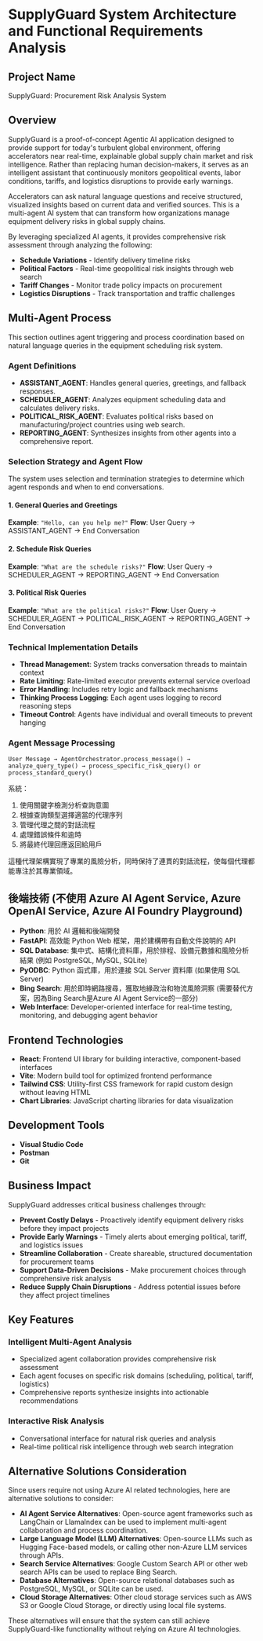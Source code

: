# SupplyGuard System Architecture and Functional Requirements Analysis

## Project Name
SupplyGuard: Procurement Risk Analysis System

## Overview
SupplyGuard is a proof-of-concept Agentic AI application designed to provide support for today's turbulent global environment, offering accelerators near real-time, explainable global supply chain market and risk intelligence. Rather than replacing human decision-makers, it serves as an intelligent assistant that continuously monitors geopolitical events, labor conditions, tariffs, and logistics disruptions to provide early warnings.

Accelerators can ask natural language questions and receive structured, visualized insights based on current data and verified sources. This is a multi-agent AI system that can transform how organizations manage equipment delivery risks in global supply chains.

By leveraging specialized AI agents, it provides comprehensive risk assessment through analyzing the following:
*   **Schedule Variations** - Identify delivery timeline risks
*   **Political Factors** - Real-time geopolitical risk insights through web search
*   **Tariff Changes** - Monitor trade policy impacts on procurement
*   **Logistics Disruptions** - Track transportation and traffic challenges

## Multi-Agent Process

This section outlines agent triggering and process coordination based on natural language queries in the equipment scheduling risk system.

### Agent Definitions
*   **ASSISTANT_AGENT**: Handles general queries, greetings, and fallback responses.
*   **SCHEDULER_AGENT**: Analyzes equipment scheduling data and calculates delivery risks.
*   **POLITICAL_RISK_AGENT**: Evaluates political risks based on manufacturing/project countries using web search.
*   **REPORTING_AGENT**: Synthesizes insights from other agents into a comprehensive report.

### Selection Strategy and Agent Flow
The system uses selection and termination strategies to determine which agent responds and when to end conversations.

#### 1. General Queries and Greetings
**Example**: `"Hello, can you help me?"`
**Flow**:
    User Query → ASSISTANT_AGENT → End Conversation

#### 2. Schedule Risk Queries
**Example**: `"What are the schedule risks?"`
**Flow**:
    User Query → SCHEDULER_AGENT → REPORTING_AGENT → End Conversation

#### 3. Political Risk Queries
**Example**: `"What are the political risks?"`
**Flow**:
    User Query → SCHEDULER_AGENT → POLITICAL_RISK_AGENT → REPORTING_AGENT → End Conversation

### Technical Implementation Details
*   **Thread Management**: System tracks conversation threads to maintain context
*   **Rate Limiting**: Rate-limited executor prevents external service overload
*   **Error Handling**: Includes retry logic and fallback mechanisms
*   **Thinking Process Logging**: Each agent uses logging to record reasoning steps
*   **Timeout Control**: Agents have individual and overall timeouts to prevent hanging

### Agent Message Processing
    User Message → AgentOrchestrator.process_message() → analyze_query_type() → process_specific_risk_query() or process_standard_query()

系統：
1.  使用關鍵字檢測分析查詢意圖
2.  根據查詢類型選擇適當的代理序列
3.  管理代理之間的對話流程
4.  處理錯誤條件和逾時
5.  將最終代理回應返回給用戶

這種代理架構實現了專業的風險分析，同時保持了連貫的對話流程，使每個代理都能專注於其專業領域。

## 後端技術 (不使用 Azure AI Agent Service, Azure OpenAI Service, Azure AI Foundry Playground)
*   **Python**: 用於 AI 邏輯和後端開發
*   **FastAPI**: 高效能 Python Web 框架，用於建構帶有自動文件說明的 API
*   **SQL Database**: 集中式、結構化資料庫，用於排程、設備元數據和風險分析結果 (例如 PostgreSQL, MySQL, SQLite)
*   **PyODBC**: Python 函式庫，用於連接 SQL Server 資料庫 (如果使用 SQL Server)
*   **Bing Search**: 用於即時網路搜尋，獲取地緣政治和物流風險洞察 (需要替代方案，因為Bing Search是Azure AI Agent Service的一部分)
*   **Web Interface**: Developer-oriented interface for real-time testing, monitoring, and debugging agent behavior

## Frontend Technologies
*   **React**: Frontend UI library for building interactive, component-based interfaces
*   **Vite**: Modern build tool for optimized frontend performance
*   **Tailwind CSS**: Utility-first CSS framework for rapid custom design without leaving HTML
*   **Chart Libraries**: JavaScript charting libraries for data visualization

## Development Tools
*   **Visual Studio Code**
*   **Postman**
*   **Git**

## Business Impact
SupplyGuard addresses critical business challenges through:
*   **Prevent Costly Delays** - Proactively identify equipment delivery risks before they impact projects
*   **Provide Early Warnings** - Timely alerts about emerging political, tariff, and logistics issues
*   **Streamline Collaboration** - Create shareable, structured documentation for procurement teams
*   **Support Data-Driven Decisions** - Make procurement choices through comprehensive risk analysis
*   **Reduce Supply Chain Disruptions** - Address potential issues before they affect project timelines

## Key Features
### Intelligent Multi-Agent Analysis
*   Specialized agent collaboration provides comprehensive risk assessment
*   Each agent focuses on specific risk domains (scheduling, political, tariff, logistics)
*   Comprehensive reports synthesize insights into actionable recommendations

### Interactive Risk Analysis
*   Conversational interface for natural risk queries and analysis
*   Real-time political risk intelligence through web search integration


## Alternative Solutions Consideration
Since users require not using Azure AI related technologies, here are alternative solutions to consider:

*   **AI Agent Service Alternatives**: Open-source agent frameworks such as LangChain or LlamaIndex can be used to implement multi-agent collaboration and process coordination.
*   **Large Language Model (LLM) Alternatives**: Open-source LLMs such as Hugging Face-based models, or calling other non-Azure LLM services through APIs.
*   **Search Service Alternatives**: Google Custom Search API or other web search APIs can be used to replace Bing Search.
*   **Database Alternatives**: Open-source relational databases such as PostgreSQL, MySQL, or SQLite can be used.
*   **Cloud Storage Alternatives**: Other cloud storage services such as AWS S3 or Google Cloud Storage, or directly using local file systems.

These alternatives will ensure that the system can still achieve SupplyGuard-like functionality without relying on Azure AI technologies.

